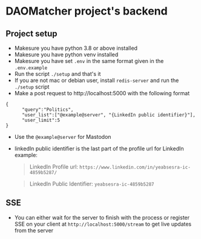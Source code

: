 # DAOMatcher project's backend

## Project setup

- Makesure you have python 3.8 or above installed
- Makesure you have python venv installed
- Makesure you have set `.env` in the same format given in the `.env.example`
- Run the script `./setup` and that's it
- If you are not mac or debian user, install `redis-server` and run the `./setup` script
- Make a post request to http://localhost:5000 with the following format

```
{
      "query":"Politics",
      "user_list":["@example@server", "{LinkedIn public identifier}"],
      "user_limit":5
}
```

- Use the `@example@server` for Mastodon
- linkedIn public identifier is the last part of the profile url for LinkedIn example:

  > LinkedIn Profile url: `https://www.linkedin.com/in/yeabsesra-ic-4859b5287/`

  > LinkedIn Public Identifier: `yeabsesra-ic-4859b5287`

## SSE

- You can either wait for the server to finish with the process or register SSE on your client at `http://localhost:5000/stream` to get live updates from the server
